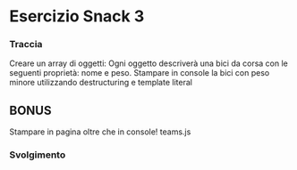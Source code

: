 # Esercizio Snack 3

### Traccia

Creare un array di oggetti:
Ogni oggetto descriverà una bici da corsa con le seguenti proprietà: nome e peso.
Stampare in console la bici con peso minore utilizzando destructuring e template literal

## BONUS

Stampare in pagina oltre che in console!
teams.js

### Svolgimento

